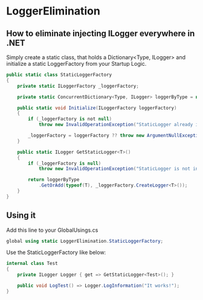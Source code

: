 # LoggerElimination
## How to eliminate injecting ILogger everywhere in .NET

Simply create a static class, that holds a Dictionary<Type, ILogger> and initialize a static LoggerFactory from your Startup Logic.

```csharp
public static class StaticLoggerFactory
{
    private static ILoggerFactory _loggerFactory;

    private static ConcurrentDictionary<Type, ILogger> loggerByType = new();

    public static void Initialize(ILoggerFactory loggerFactory)
    {
        if (_loggerFactory is not null)
            throw new InvalidOperationException("StaticLogger already initialized!");

        _loggerFactory = loggerFactory ?? throw new ArgumentNullException(nameof(loggerFactory));
    }

    public static ILogger GetStaticLogger<T>()
    {
        if (_loggerFactory is null)
            throw new InvalidOperationException("StaticLogger is not initialized yet.");

        return loggerByType
            .GetOrAdd(typeof(T), _loggerFactory.CreateLogger<T>());
    }
}
```

## Using it

Add this line to your GlobalUsings.cs

```csharp
global using static LoggerElimination.StaticLoggerFactory;
```

Use the StaticLoggerFactory like below:
```csharp
internal class Test
{
    private ILogger Logger { get => GetStaticLogger<Test>(); }

    public void LogTest() => Logger.LogInformation("It works!");
}
```